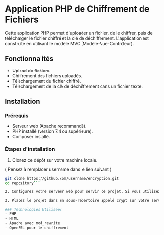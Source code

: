 # Application PHP de Chiffrement de Fichiers

Cette application PHP permet d'uploader un fichier, de le chiffrer, puis de télécharger le fichier chiffré et la clé de déchiffrement. L'application est construite en utilisant le modèle MVC (Modèle-Vue-Contrôleur).

## Fonctionnalités

- Upload de fichiers.
- Chiffrement des fichiers uploadés.
- Téléchargement du fichier chiffré.
- Téléchargement de la clé de déchiffrement dans un fichier texte.

## Installation

### Prérequis

- Serveur web (Apache recommandé).
- PHP installé (version 7.4 ou supérieure).
- Composer installé.

### Étapes d'installation

1. Clonez ce dépôt sur votre machine locale.

  
  
  ( Pensez à remplacer username dans le lien suivant )

   ```sh
   git clone https://github.com/username/encryption.git
   cd repository```

2. Configurez votre serveur web pour servir ce projet. Si vous utilisez Apache, assurez-vous que le module mod_rewrite est activé.

3. Placez le projet dans un sous-répertoire appelé crypt sur votre serveur web.

### Technologies Utilisées
- PHP
- HTML
- Apache avec mod_rewrite
- OpenSSL pour le chiffrement



